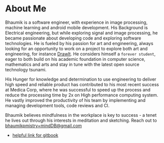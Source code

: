 # About Me

Bhaumik is a software engineer, with experience in image processing, machine learning and android mobile development. His Background is Electrical engineering, but while exploring signal and image processing, he became passionate about developing code and exploring software technologies. He is fueled by his passion for art and engineering, always looking for an opportunity to work on a project to explore both art and engineering, for instance [DrawIt](https://github.com/bhaumikmistry/DrawIt). He considers himself a `forever student`, eager to both build on his academic foundation in computer science, mathematics and arts and stay in tune with the latest open source technology tsunami.

His Hunger for knowledge and determination to use engineering to deliver high speed and reliable product has contributed to his most recent success at Medica Corp, where he was successful to speed up the process and reduce the processing time by 2x on High performance computing system. He vastly improved the productivity of his team by implementing and managing development tools, code reviews and CI.

Bhaumik believes mindfulness in the workplace is key to success - a tenet he lives out through his interests in meditation and sketching. Reach out to bhaumikpmistry+mindDB@gmail.com

* [helpful link for gitbook](https://github.com/bhaumikmistry/mindDB/tree/253fa1e94a66d0dfbfb4792be87b56af96dd521f/aboutme/linkgitbook.md)

